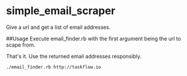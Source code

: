 simple_email_scraper
====================

Give a url and get a list of email addresses.

##Usage
Execute email_finder.rb with the first argument being the url to scape from.

That's it. Use the returned email addresses responsibly. 

```bash
./email_finder.rb http://taskflow.io
```